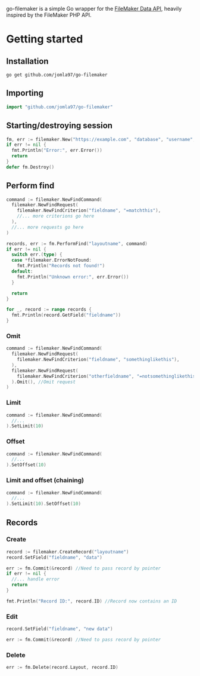 go-filemaker is a simple Go wrapper for the [FileMaker Data API](https://fmhelp.filemaker.com/docs/18/en/dataapi), heavily inspired by the FileMaker PHP API.

# Getting started

## Installation
```
go get github.com/jomla97/go-filemaker
```

## Importing
``` go
import "github.com/jomla97/go-filemaker"
```

## Starting/destroying session
``` go
fm, err := filemaker.New("https://example.com", "database", "username", "password")
if err != nil {
  fmt.Println("Error:", err.Error())
  return
}
defer fm.Destroy()
```

## Perform find
``` go
command := filemaker.NewFindCommand(
  filemaker.NewFindRequest(
    filemaker.NewFindCriterion("fieldname", "=matchthis"),
    //... more criterions go here
  ),
  //... more requests go here
)

records, err := fm.PerformFind("layoutname", command)
if err != nil {
  switch err.(type) {
  case *filemaker.ErrorNotFound:
    fmt.Println("Records not found!")
  default:
    fmt.Println("Unknown error:", err.Error())
  }

  return
}

for _, record := range records {
  fmt.Println(record.GetField("fieldname"))
}
```

### Omit
``` go
command := filemaker.NewFindCommand(
  filemaker.NewFindRequest(
    filemaker.NewFindCriterion("fieldname", "somethinglikethis"),
  ),
  filemaker.NewFindRequest(
    filemaker.NewFindCriterion("otherfieldname", "=notsomethinglikethis"),
  ).Omit(), //Omit request
)
```

### Limit
``` go
command := filemaker.NewFindCommand(
  //...
).SetLimit(10)
```

### Offset
``` go
command := filemaker.NewFindCommand(
  //...
).SetOffset(10)
```

### Limit and offset (chaining)
``` go
command := filemaker.NewFindCommand(
  //...
).SetLimit(10).SetOffset(10)
```

## Records

### Create
``` go
record := filemaker.CreateRecord("layoutname")
record.SetField("fieldname", "data")

err := fm.Commit(&record) //Need to pass record by pointer
if err != nil {
  //... handle error
  return
}

fmt.Println("Record ID:", record.ID) //Record now contains an ID
```

### Edit
``` go
record.SetField("fieldname", "new data")

err := fm.Commit(&record) //Need to pass record by pointer
```

### Delete
``` go
err := fm.Delete(record.Layout, record.ID)
```
